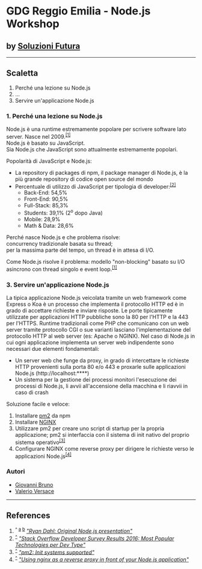 # GDG Reggio Emilia - Node.js Workshop #
## by [Soluzioni Futura](https://www.soluzionifutura.it/) ##

* * *

## Scaletta ##

1. Perché una lezione su Node.js
2. ...
3. Servire un'applicazione Node.js


### 1. Perché una lezione su Node.js
Node.js è una runtime estremamente popolare per scrivere software lato server. Nasce nel 2009.<sup id="ref1">[[1]](#fn1)</sup>  
Node.js è basato su JavaScript.  
Sia Node.js che JavaScript sono attualmente estremamente popolari.

Popolarità di JavaScript e Node.js:
* La repository di packages di npm, il package manager di Node.js, è la più grande repository di codice open source del mondo
* Percentuale di utilizzo di JavaScript per tipologia di developer:<sup id="ref2">[[2]](#fn2)</sup>
    * Back-End: 54,5%
    * Front-End: 90,5%
    * Full-Stack: 85,3%
    * Students: 39,1% (2<sup>o</sup> dopo Java)
    * Mobile: 28,9%
    * Math & Data: 28,6% 

Perché nasce Node.js e che problema risolve:  
concurrency tradizionale basata su thread;  
per la massima parte del tempo, un thread è in attesa di I/O.  

Come Node.js risolve il problema: modello "non-blocking" basato su I/O asincrono con thread singolo e event loop.<sup id="ref3">[[1]](#fn1)</sup>  

### 3. Servire un'applicazione Node.js
La tipica applicazione Node.js veicolata tramite un web framework come Express o Koa è un processo che implementa il protocollo HTTP ed è in grado di accettare richieste e inviare risposte.
Le porte tipicamente utilizzate per applicazioni HTTP pubbliche sono la 80 per l'HTTP e la 443 per l'HTTPS.
Runtime tradizionali come PHP che comunicano con un web server tramite protocollo CGI o sue varianti lasciano l'implementazione del protocollo HTTP al web server (es: Apache o NGINX).
Nel caso di Node.js in cui ogni applicazione implementa un server web indipendente sono necessari due elementi fondamentali:
* Un server web che funge da proxy, in grado di intercettare le richieste HTTP provenienti sulla porta 80 e/o 443 e proxarle sulle applicazioni Node.js (http://localhost:****)
* Un sistema per la gestione dei processi monitori l'esecuzione dei processi di Node.js, li avvii all'accensione della macchina e li riavvii in caso di crash

Soluzione facile e veloce:
1. Installare [pm2](http://pm2.keymetrics.io/) da npm
2. Installare [NGINX](https://www.nginx.com/)
2. Utilizzare pm2 per creare uno script di startup per la propria applicazione; pm2 si interfaccia con il sistema di init nativo del proprio sistema operativo<sup id="ref4">[[3]](#fn3)</sup>
3. Configurare NGINX come reverse proxy per dirigere le richieste verso le applicazioni Node.js<sup id="ref5">[[4]](#fn4)</sup>

### Autori ###
* [Giovanni Bruno](https://www.facebook.com/giovanni.bruno)
* [Valerio Versace](https://www.facebook.com/valce)

* * *

## References ##
1. <sup id="fn1">^ [a](#ref1) [b](#ref3)</sup> <cite>["Ryan Dahl: Original Node.js presentation"](https://www.youtube.com/watch?v=ztspvPYybIY)
2. <sup id="fn2">[^](#ref2)</sup> <cite>["Stack Overflow Developer Survey Results 2016: Most Popular Technologies per Dev Type"](http://stackoverflow.com/insights/survey/2016#most-popular-technologies-per-occupation)
3. <sup id="fn3">[^](#ref4)</sup> <cite>["pm2: Init systems supported"](http://pm2.keymetrics.io/docs/usage/startup/#init-systems-supported)
4. <sup if="fn4">[^](#ref5)</sup> <cite>["Using nginx as a reverse proxy in front of your Node.js application"](http://www.nikola-breznjak.com/blog/javascript/nodejs/using-nginx-as-a-reverse-proxy-in-front-of-your-node-js-application/)
